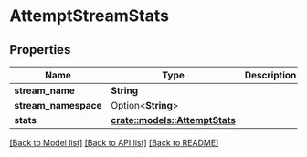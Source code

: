 # AttemptStreamStats

## Properties

Name | Type | Description | Notes
------------ | ------------- | ------------- | -------------
**stream_name** | **String** |  | 
**stream_namespace** | Option<**String**> |  | [optional]
**stats** | [**crate::models::AttemptStats**](AttemptStats.md) |  | 

[[Back to Model list]](../README.md#documentation-for-models) [[Back to API list]](../README.md#documentation-for-api-endpoints) [[Back to README]](../README.md)


